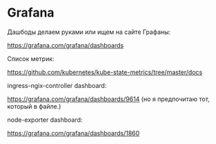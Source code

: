 # Grafana

Дашбоды делаем руками или ищем на сайте Графаны: 

https://grafana.com/grafana/dashboards

Список метрик: 

https://github.com/kubernetes/kube-state-metrics/tree/master/docs

ingress-ngix-controller dashboard:

https://grafana.com/grafana/dashboards/9614 (но я предпочитаю тот, который
в файле.)

node-exporter dashboard:

https://grafana.com/grafana/dashboards/1860